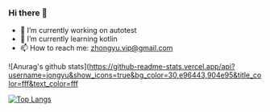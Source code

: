 ### Hi there 👋

<!--
**jongyu/jongyu** is a ✨ _special_ ✨ repository because its `README.md` (this file) appears on your GitHub profile.

Here are some ideas to get you started:

- 🔭 I’m currently working on ...
- 🌱 I’m currently learning ...
- 👯 I’m looking to collaborate on ...
- 🤔 I’m looking for help with ...
- 💬 Ask me about ...
- 📫 How to reach me: ...
- 😄 Pronouns: ...
- ⚡ Fun fact: ...
-->
- 🔭 I’m currently working on autotest
- 🌱 I’m currently learning kotlin
- 📫 How to reach me: zhongyu.vip@gmail.com

 <!--
[![Top Langs](https://github-readme-stats.vercel.app/api/top-langs/?username=jongyu)](https://github.com/anuraghazra/github-readme-stats)
-->
<!--START_SECTION:waka-->
![Anurag's github stats](https://github-readme-stats.vercel.app/api?username=jongyu&show_icons=true&bg_color=30,e96443,904e95&title_color=fff&text_color=fff
<!--END_SECTION:waka-->
[![Top Langs](https://github-readme-stats.vercel.app/api/top-langs/?username=jongyu&layout=compact)](https://github.com/anuraghazra/github-readme-stats)
